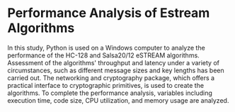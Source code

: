 # Performance Analysis of Estream Algorithms
In this study, Python is used on a Windows computer to analyze the performance of the HC-128 and Salsa20/12 eSTREAM algorithms. Assessment of the algorithms' throughput and latency under a variety of circumstances, such as different message sizes and key lengths has been carried out. The networking and cryptography package, which offers a practical interface to cryptographic primitives, is used to create the algorithms. To complete the performance analysis, variables including execution time, code size, CPU utilization, and memory usage are analyzed.
